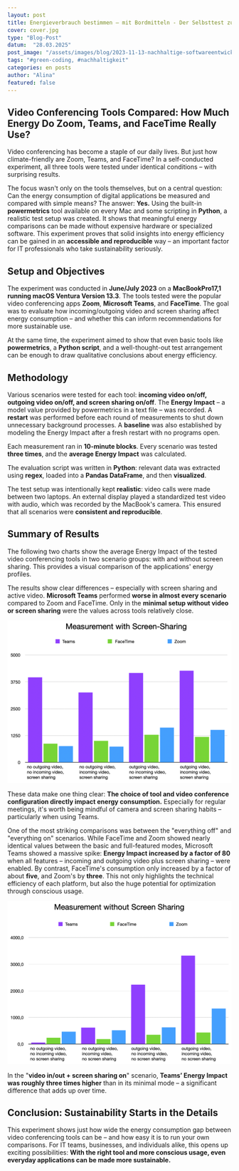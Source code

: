```yaml
---
layout: post
title: Energieverbrauch bestimmen – mit Bordmitteln - Der Selbsttest zu Videokonferenztools
cover: cover.jpg
type: "Blog-Post"
datum:  "28.03.2025"
post_image: "/assets/images/blog/2023-11-13-nachhaltige-softwareentwicklung.jpg"
tags: "#green-coding, #nachhaltigkeit"
categories: en posts
author: "Alina"
featured: false
---
```


## Video Conferencing Tools Compared: How Much Energy Do Zoom, Teams, and FaceTime Really Use?

Video conferencing has become a staple of our daily lives. But just how climate-friendly are Zoom, Teams, and FaceTime? In a self-conducted experiment, all three tools were tested under identical conditions – with surprising results.

The focus wasn't only on the tools themselves, but on a central question: Can the energy consumption of digital applications be measured and compared with simple means? The answer: **Yes.** Using the built-in **powermetrics** tool available on every Mac and some scripting in **Python**, a realistic test setup was created. It shows that meaningful energy comparisons can be made without expensive hardware or specialized software. This experiment proves that solid insights into energy efficiency can be gained in an **accessible and reproducible** way – an important factor for IT professionals who take sustainability seriously.

## Setup and Objectives

The experiment was conducted in **June/July 2023** on a **MacBookPro17,1 running macOS Ventura Version 13.3**. The tools tested were the popular video conferencing apps **Zoom**, **Microsoft Teams**, and **FaceTime**. The goal was to evaluate how incoming/outgoing video and screen sharing affect energy consumption – and whether this can inform recommendations for more sustainable use.

At the same time, the experiment aimed to show that even basic tools like **powermetrics**, a **Python script**, and a well-thought-out test arrangement can be enough to draw qualitative conclusions about energy efficiency.

## Methodology

Various scenarios were tested for each tool: **incoming video on/off, outgoing video on/off, and screen sharing on/off**. The **Energy Impact** – a model value provided by powermetrics in a text file – was recorded. A **restart** was performed before each round of measurements to shut down unnecessary background processes. A **baseline** was also established by modeling the Energy Impact after a fresh restart with no programs open.

Each measurement ran in **10-minute blocks**. Every scenario was tested **three times**, and the **average Energy Impact** was calculated.

The evaluation script was written in **Python**: relevant data was extracted using **regex**, loaded into a **Pandas DataFrame**, and then **visualized**.

The test setup was intentionally kept **realistic**: video calls were made between two laptops. An external display played a standardized test video with audio, which was recorded by the MacBook's camera. This ensured that all scenarios were **consistent and reproducible**.

## Summary of Results

The following two charts show the average Energy Impact of the tested video conferencing tools in two scenario groups: with and without screen sharing. This provides a visual comparison of the applications' energy profiles.

The results show clear differences – especially with screen sharing and active video. **Microsoft Teams** performed **worse in almost every scenario** compared to Zoom and FaceTime. Only in the **minimal setup without video or screen sharing** were the values across tools relatively close.

<img class="img-fluid w-100" src="/assets/images/blog/mit-screen-sharing-en.png" alt="Energy impact with screen sharing">

These data make one thing clear: **The choice of tool and video conference configuration directly impact energy consumption.** Especially for regular meetings, it's worth being mindful of camera and screen sharing habits – particularly when using Teams.

One of the most striking comparisons was between the "everything off" and "everything on" scenarios. While FaceTime and Zoom showed nearly identical values between the basic and full-featured modes, Microsoft Teams showed a massive spike: **Energy Impact increased by a factor of 80** when all features – incoming and outgoing video plus screen sharing – were enabled. By contrast, FaceTime's consumption only increased by a factor of about **five**, and Zoom's by **three**. This not only highlights the technical efficiency of each platform, but also the huge potential for optimization through conscious usage.

<img class="img-fluid w-100" src="/assets/images/blog/ohne-screen-sharing-en.png" alt="Energy impact without screen sharing">

In the "**video in/out + screen sharing on**" scenario, **Teams’ Energy Impact was roughly three times higher** than in its minimal mode – a significant difference that adds up over time.

## Conclusion: Sustainability Starts in the Details

This experiment shows just how wide the energy consumption gap between video conferencing tools can be – and how easy it is to run your own comparisons. For IT teams, businesses, and individuals alike, this opens up exciting possibilities: **With the right tool and more conscious usage, even everyday applications can be made more sustainable.**

